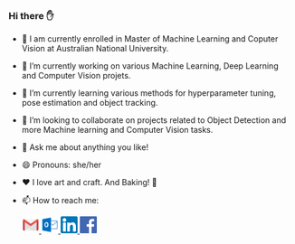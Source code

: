 ### Hi there :raised_hand:



- :blue_book: I am currently enrolled in Master of Machine Learning and Coputer Vision at Australian National University.
- 🔭 I’m currently working on various Machine Learning, Deep Learning and Computer Vision projets.
- 🌱 I’m currently learning various methods for hyperparameter tuning, pose estimation and object tracking.
- 👯 I’m looking to collaborate on projects related to Object Detection and more Machine learning and Computer Vision tasks.
- 💬 Ask me about anything you like!
- 😄 Pronouns: she/her
- :heart: I love art and craft. And Baking! :cake:
- 📫 How to reach me: 

    <a href="mailto:96snehabahl@gmail.com"><img src="gmail.png" width="30"/>       <a href="mailto:sneha.bahl@anu.edu.au"><img src="outlook.png" width="30"/>        <a href="https://www.linkedin.com/in/sneha-bahl/"><img src="linkedin.png" width="30"/>                    <a href="https://www.facebook.com/sneha.bahl.3/"><img src="facebook.png" width="30"/>
